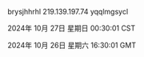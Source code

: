 brysjhhrhl 219.139.197.74 yqqlmgsycl

2024年 10月 27日 星期日 00:30:01 CST

2024年 10月 26日 星期六 16:30:01 GMT
